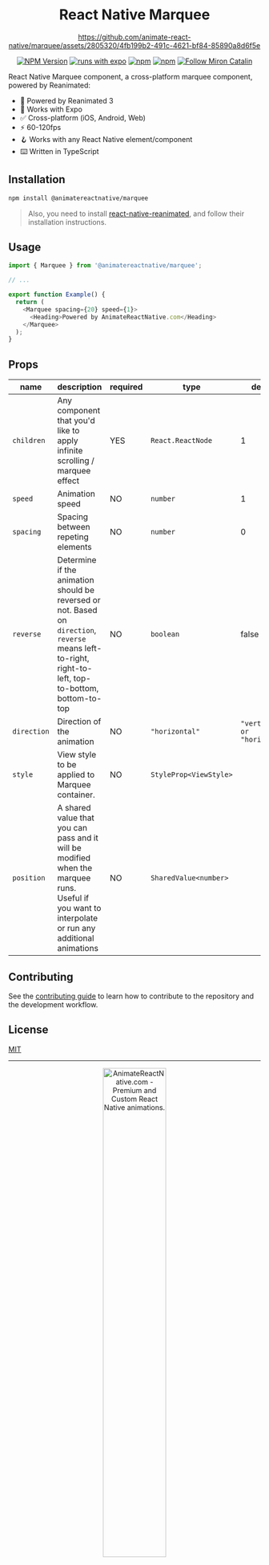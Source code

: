 <div align="center">
<h1>React Native Marquee</h1>

https://github.com/animate-react-native/marquee/assets/2805320/4fb199b2-491c-4621-bf84-85890a8d6f5e

[![NPM Version](https://img.shields.io/npm/v/@animatereactnative/marquee.svg?style=flat&color=black)](https://www.npmjs.org/package/@animatereactnative/marquee) [![runs with expo](https://img.shields.io/badge/Runs%20with%20Expo-4630EB.svg?style=flat-square&logo=EXPO&labelColor=f3f3f3&logoColor=000)](https://expo.io/) [![npm](https://img.shields.io/npm/l/@animatereactnative/marquee?style=flat-square)](https://www.npmjs.com/package/@animatereactnative/marquee) [![npm](https://img.shields.io/badge/types-included-blue?style=flat-square)](https://www.npmjs.com/package/@animatereactnative/marquee) <a href="https://twitter.com/mironcatalin"><img src="https://img.shields.io/twitter/follow/mironcatalin?label=Follow @mironcatalin&color=black" alt="Follow Miron Catalin"></a>

</div>

React Native Marquee component, a cross-platform marquee component, powered by Reanimated:

- 🔋 Powered by Reanimated 3
- 📱 Works with Expo
- ✅ Cross-platform (iOS, Android, Web)
- ⚡️ 60-120fps
- 🪝 Works with any React Native element/component
- ⌨️ Written in TypeScript

## Installation

```sh
npm install @animatereactnative/marquee
```

> Also, you need to install [react-native-reanimated](https://github.com/software-mansion/react-native-reanimated), and follow their installation instructions.

## Usage

```js
import { Marquee } from '@animatereactnative/marquee';

// ...

export function Example() {
  return (
    <Marquee spacing={20} speed={1}>
      <Heading>Powered by AnimateReactNative.com</Heading>
    </Marquee>
  );
}
```

## Props

| name        | description                                                                                                                                            | required | type                   | default                      |
| ----------- | ------------------------------------------------------------------------------------------------------------------------------------------------------ | -------- | ---------------------- | ---------------------------- |
| `children`  | Any component that you'd like to apply infinite scrolling / marquee effect                                                                             | YES      | `React.ReactNode`      | 1                            |
| `speed`     | Animation speed                                                                                                                                        | NO       | `number`               | 1                            |
| `spacing`   | Spacing between repeting elements                                                                                                                      | NO       | `number`               | 0                            |
| `reverse`   | Determine if the animation should be reversed or not. Based on `direction`, `reverse` means left-to-right, right-to-left, top-to-bottom, bottom-to-top | NO       | `boolean`              | false                        |
| `direction` | Direction of the animation                                                                                                                             | NO       | `"horizontal"`         | `"vertical" or "horizontal"` |
| `style`     | View style to be applied to Marquee container.                                                                                                         | NO       | `StyleProp<ViewStyle>` |                              |
| `position`  | A shared value that you can pass and it will be modified when the marquee runs. Useful if you want to interpolate or run any additional animations     | NO       | `SharedValue<number>`  |                              |

## Contributing

See the [contributing guide](CONTRIBUTING.md) to learn how to contribute to the repository and the development workflow.

## License

[MIT](./LICENSE)

---

<p align="center">
  <a href="https://www.animatereactnative.com">
    <picture>
      <source media="(prefers-color-scheme: dark)" srcset="https://www.animatereactnative.com/animatereactnative_dark.svg">
      <img alt="AnimateReactNative.com - Premium and Custom React Native animations." src="https://www.animatereactnative.com/animatereactnative_logo.svg" width="50%">
    </picture>
  </a>
</p>
